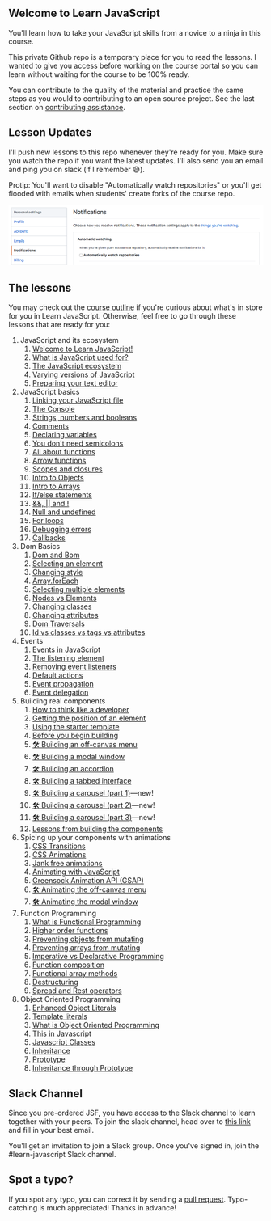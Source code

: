 ## Welcome to Learn JavaScript

You'll learn how to take your JavaScript skills from a novice to a ninja in this course.

This private Github repo is a temporary place for you to read the lessons. I wanted to give you access before working on the course portal so you can learn without waiting for the course to be 100% ready.

You can contribute to the quality of the material and practice the same steps as you would to contributing to an open source project. See the last section on [contributing assistance](#spot-a-typo).

## Lesson Updates

I'll push new lessons to this repo whenever they're ready for you. Make sure you watch the repo if you want the latest updates. I'll also send you an email and ping you on slack (if I remember 😅).

Protip: You'll want to disable "Automatically watch repositories" or you'll get flooded with emails when students' create forks of the course repo.

<img src="images/dont-watch-repo.png" alt="Automatically watch repositories should be unchecked">

## The lessons

You may check out the [course outline](outlines/outlines5.md) if you're curious about what's in store for you in Learn JavaScript. Otherwise, feel free to go through these lessons that are ready for you:

1. JavaScript and its ecosystem
    1. [Welcome to Learn JavaScript!](lessons/01.javascript-and-its-ecosystem/01.how-to-use-this-course.md)
    2. [What is JavaScript used for?](lessons/01.javascript-and-its-ecosystem/02.what-is-javascript.md)
    3. [The JavaScript ecosystem](lessons/01.javascript-and-its-ecosystem/03.the-ecosystem.md)
    4. [Varying versions of JavaScript](lessons/01.javascript-and-its-ecosystem/04.varying-versions-of-javascript.md)
    5. [Preparing your text editor](lessons/01.javascript-and-its-ecosystem/05.preparing-your-text-editor.md)
2. JavaScript basics
    1. [Linking your JavaScript file](lessons/02.js-basics/01.linking.md)
    2. [The Console](lessons/02.js-basics/02.console.md)
    3. [Strings, numbers and booleans](lessons/02.js-basics/03.primitives.md)
    4. [Comments](lessons/02.js-basics/04.comments.md)
    5. [Declaring variables](lessons/02.js-basics/05.variables.md)
    6. [You don't need semicolons](lessons/02.js-basics/06.semicolons.md)
    7. [All about functions](lessons/02.js-basics/07.functions.md)
    8. [Arrow functions](lessons/02.js-basics/08.arrow-functions.md)
    9. [Scopes and closures](lessons/02.js-basics/09.scopes-and-closures.md)
    10. [Intro to Objects](lessons/02.js-basics/10.objects.md)
    11. [Intro to Arrays](lessons/02.js-basics/11.arrays.md)
    12. [If/else statements](lessons/02.js-basics/12.if-else.md)
    13. [&&, || and !](lessons/02.js-basics/13.and-or-exclaim.md)
    14. [Null and undefined](lessons/02.js-basics/14.null-and-undefined.md)
    15. [For loops](lessons/02.js-basics/15.for-loops.md)
    16. [Debugging errors](lessons/02.js-basics/16.debugging-errors.md)
    17. [Callbacks](lessons/02.js-basics/17.callbacks.md)
3. Dom Basics
    1. [Dom and Bom](lessons/03.dom-basics/01.dom-and-bom.md)
    2. [Selecting an element](lessons/03.dom-basics/02.selecting-an-element.md)
    3. [Changing style](lessons/03.dom-basics/03.changing-style.md)
    4. [Array.forEach](lessons/03.dom-basics/04.foreach.md)
    5. [Selecting multiple elements](lessons/03.dom-basics/05.selecting-multiple-elements.md)
    6. [Nodes vs Elements](lessons/03.dom-basics/06.nodes-vs-elements.md)
    7. [Changing classes](lessons/03.dom-basics/07.changing-classes.md)
    8. [Changing attributes](lessons/03.dom-basics/08.changing-attributes.md)
    9. [Dom Traversals](lessons/03.dom-basics/09.dom-traversals.md)
    10. [Id vs classes vs tags vs attributes](lessons/03.dom-basics/10.id-class-tag-attribute.md)
4. Events
    1. [Events in JavaScript](lessons/04.events/01.events.md)
    2. [The listening element](lessons/04.events/02.listening-element.md)
    3. [Removing event listeners](lessons/04.events/03.removing-el.md)
    4. [Default actions](lessons/04.events/04.default-actions.md)
    5. [Event propagation](lessons/04.events/05.event-propagation.md)
    6. [Event delegation](lessons/04.events/06.event-delegation.md)
5. Building real components
    1. [How to think like a developer](lessons/05.building-real-components/01.think-like-dev.md)
    2. [Getting the position of an element](lessons/05.building-real-components/02.getting-element-position-information.md)
    3. [Using the starter template](lessons/05.building-real-components/03.starter-template.md)
    4. [Before you begin building](lessons/05.building-real-components/04.before-you-begin.md)
    5. [🛠 Building an off-canvas menu](lessons/05.building-real-components/05.building-off-canvas.md)
    6. [🛠 Building a modal window](lessons/05.building-real-components/06.building-modal-window.md)
    7. [🛠 Building an accordion](lessons/05.building-real-components/07.building-accordions.md)
    8. [🛠 Building a tabbed interface](lessons/05.building-real-components/08.building-tabs.md)
    9. [🛠 Building a carousel (part 1)](lessons/05.building-real-components/09.building-carousel.md)—new!
    10. [🛠 Building a carousel (part 2)](lessons/05.building-real-components/10.building-carousel-2.md)—new!
    11. [🛠 Building a carousel (part 3)](lessons/05.building-real-components/11.building-carousel-4.md)—new!
    12. [Lessons from building the components](lessons/05.building-real-components/12.lessons-from-the-building-process.md)
6. Spicing up your components with animations
    1. [CSS Transitions](lessons/06.spicing-up-components-with-animations/01.css-transition.md)
    2. [CSS Animations](lessons/06.spicing-up-components-with-animations/02.css-animation.md)
    3. [Jank free animations](lessons/06.spicing-up-components-with-animations/03.jank-free-animations.md)
    6. [Animating with JavaScript](lessons/06.spicing-up-components-with-animations/07.animating-with-js.md)
    7. [Greensock Animation API (GSAP)](lessons/06.spicing-up-components-with-animations/08.gsap.md)
    9. [🛠 Animating the off-canvas menu](lessons/06.spicing-up-components-with-animations/09.animating-off-canvas.md)
    5. [🛠 Animating the modal window](lessons/06.spicing-up-components-with-animations/10.animating-the-modal.md)
7. Function Programming
    1. [What is Functional Programming](lessons/07.functional-programming/01.what-is-functional-programming.md)
    2. [Higher order functions](lessons/07.functional-programming/02.higher-order-functions.md)
    3. [Preventing objects from mutating](lessons/07.functional-programming/03.prevent-objects-from-mutating.md)
    4. [Preventing arrays from mutating](lessons/07.functional-programming/04.prevent-arrays-from-mutating.md)
    5. [Imperative vs Declarative Programming](lessons/07.functional-programming/05.imperative-vs-declarative.md)
    6. [Function composition](lessons/07.functional-programming/06.composition.md)
    7. [Functional array methods](lessons/07.functional-programming/07.functional-array-methods.md)
    8. [Destructuring](lessons/07.functional-programming/09.desctructuring.md)
    9. [Spread and Rest operators](lessons/07.functional-programming/10.rest-and-spread.md)
8. Object Oriented Programming
    1. [Enhanced Object Literals](lessons/08.object-oriented-programming/01.enhanced-object-literals.md)
    2. [Template literals](lessons/08.object-oriented-programming/02.template-literals.md)
    3. [What is Object Oriented Programming](lessons/08.object-oriented-programming/03.what-is-oop.md)
    4. [This in Javascript](lessons/08.object-oriented-programming/04.this.md)
    5. [Javascript Classes](lessons/08.object-oriented-programming/05.classes.md)
    6. [Inheritance](lessons/08.object-oriented-programming/06.inheritance.md)
    7. [Prototype](lessons/08.object-oriented-programming/07.prototype.md)
    8. [Inheritance through Prototype](lessons/08.object-oriented-programming/08.inheritance-through-prototype.md)

## Slack Channel

Since you pre-ordered JSF, you have access to the Slack channel to learn together with your peers. To join the slack channel, head over to [this link](https://zellwk-slack.herokuapp.com) and fill in your best email.

You'll get an invitation to join a Slack group. Once you've signed in, join the #learn-javascript Slack channel.



## Spot a typo?

If you spot any typo, you can correct it by sending a [pull request](https://help.github.com/articles/creating-a-pull-request/). Typo-catching is much appreciated! Thanks in advance!
